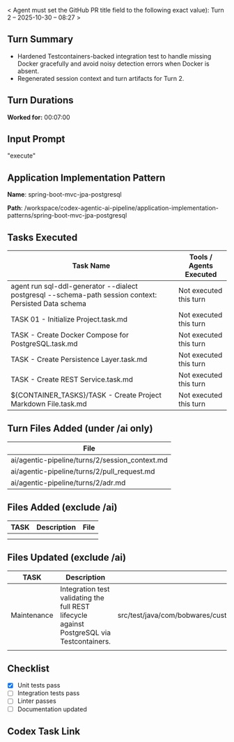 < Agent must set the GitHub PR title field to the following exact value): Turn 2 – 2025-10-30 – 08:27 >

## Turn Summary

- Hardened Testcontainers-backed integration test to handle missing Docker gracefully and avoid noisy detection errors when Docker is absent.
- Regenerated session context and turn artifacts for Turn 2.

## Turn Durations

**Worked for:**  00:07:00

## Input Prompt

"execute"

## Application Implementation Pattern

**Name**: spring-boot-mvc-jpa-postgresql

**Path**: /workspace/codex-agentic-ai-pipeline/application-implementation-patterns/spring-boot-mvc-jpa-postgresql


## Tasks Executed

| Task Name | Tools / Agents Executed |
|-----------|-------------------------|
| agent run sql-ddl-generator --dialect postgresql --schema-path session context: Persisted Data schema | Not executed this turn |
| TASK 01 - Initialize Project.task.md | Not executed this turn |
| TASK - Create Docker Compose for PostgreSQL.task.md | Not executed this turn |
| TASK - Create Persistence Layer.task.md | Not executed this turn |
| TASK - Create REST Service.task.md | Not executed this turn |
| ${CONTAINER_TASKS}/TASK - Create Project Markdown File.task.md | Not executed this turn |

## Turn Files Added (under /ai only)

| File |
|------|
| ai/agentic-pipeline/turns/2/session_context.md |
| ai/agentic-pipeline/turns/2/pull_request.md |
| ai/agentic-pipeline/turns/2/adr.md |

## Files Added (exclude /ai)

| TASK | Description                         | File |
|------|-------------------------------------|------|
|      |                                     |      |
|      |                                     |      |

## Files Updated (exclude /ai)

| TASK | Description                         | File |
|------|-------------------------------------|------|
| Maintenance | Integration test validating the full REST lifecycle against PostgreSQL via Testcontainers. | src/test/java/com/bobwares/customer/registration/api/CustomerControllerIT.java |
|      |                                     |      |

## Checklist

- [x] Unit tests pass
- [ ] Integration tests pass
- [ ] Linter passes
- [ ] Documentation updated

## Codex Task Link
<leave blank>
